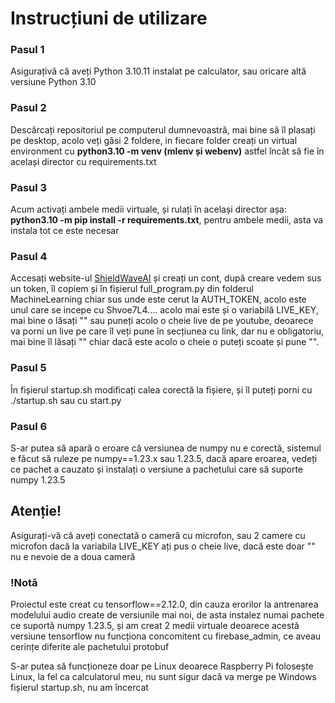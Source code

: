 <h1>Instrucțiuni de utilizare</h1>
<h3>Pasul 1</h3>
<p>Asigurațivă că aveți Python 3.10.11 instalat pe calculator, sau oricare altă versiune Python 3.10<p>
<h3>Pasul 2</h3>
<p>Descărcați repositoriul pe computerul dumnevoastră, mai bine să îl plasați pe desktop, acolo veți găsi 2 foldere, in fiecare folder creați un virtual environment cu <b>python3.10 -m venv (mlenv și webenv)</b> astfel încât să fie în același director cu requirements.txt</p>
<h3>Pasul 3</h3>
<p>Acum activați ambele medii virtuale, și rulați în același director așa: <b>python3.10 -m pip install -r requirements.txt</b>, pentru ambele medii, asta va instala tot ce este necesar</p>
<h3>Pasul 4</h3>
<p>Accesați website-ul <a href="https://shieldwave.netlify.app/">ShieldWaveAI</a> și creați un cont, după creare vedem sus un token, îl copiem și în fișierul full_program.py din folderul MachineLearning chiar sus unde este cerut la AUTH_TOKEN, acolo este unul care se incepe cu Shvoe7L4.... acolo mai este și o variabilă LIVE_KEY, mai bine o lăsați "" sau puneți acolo o cheie live de pe youtube, deoarece va porni un live pe care îl veți pune în secțiunea cu link, dar nu e obligatoriu, mai bine îl lăsați "" chiar dacă este acolo o cheie o puteți scoate și pune "".</p>
<h3>Pasul 5</h3>
<p>În fișierul startup.sh modificați calea corectă la fișiere, și îl puteți porni cu ./startup.sh sau cu start.py</p>
<h3>Pasul 6</h3>
<p>S-ar putea să apară o eroare că versiunea de numpy nu e corectă, sistemul e făcut să ruleze pe numpy==1.23.x sau 1.23.5, dacă apare eroarea, vedeți ce pachet a cauzato și instalați o versiune a pachetului care să suporte numpy 1.23.5</p>
<h2>Atenție!</h2>
<p>Asigurați-vă că aveți conectată o cameră cu microfon, sau 2 camere cu microfon dacă la variabila LIVE_KEY ați pus o cheie live, dacă este doar "" nu e nevoie de a doua cameră</p>
<h3>!Notă</h3>
<p>Proiectul este creat cu tensorflow==2.12.0, din cauza erorilor la antrenarea modelului audio create de versiunile mai noi, de asta instalez numai pachete ce suportă numpy 1.23.5, și am creat 2 medii virtuale deoarece acestă versiune tensorflow nu funcționa concomitent cu firebase_admin, ce aveau cerințe diferite ale pachetului protobuf</p>
<p>S-ar putea să funcționeze doar pe Linux deoarece Raspberry Pi folosește Linux, la fel ca calculatorul meu, nu sunt sigur dacă va merge pe Windows fișierul startup.sh, nu am încercat</p>

